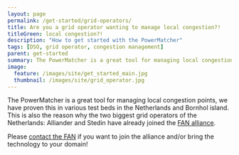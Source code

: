 ```yaml
---
layout: page
permalink: /get-started/grid-operators/
title: Are you a grid operator wanting to manage local congestion?!
titleGreen: local congestion?!
description: "How to get started with the PowerMatcher"
tags: [DSO, grid operator, congestion management]
parent: get-started
summary: The PowerMatcher is a great tool for managing local congestion points.
image:
  feature: /images/site/get_started_main.jpg
  thumbnail: /images/site/grid_operator.jpg
---
```


The PowerMatcher is a great tool for managing local congestion points, we have proven this in various test beds in the Netherlands and Bornhol island. This is also the reason why the two biggest grid operators of the Netherlands: Alliander and Stedin have already joined the [FAN alliance](www.flexiblepower.org).

Please [contact the FAN](http://www.flexiblepower.org/contact/) if you want to join the alliance and/or bring the technology to your domain!
